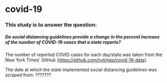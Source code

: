 # covid-19

### This study is to answer the question: 

##### Do social distancing guidelines provide a change in the percent increase of the number of COVID-19 cases that a state reports?

The number of reported COVID cases for each day/state was taken from the New York Times' GitHub (https://github.com/nytimes/covid-19-data). 

The date at which the state implemented social distancing guidelines was scraped from: ???????